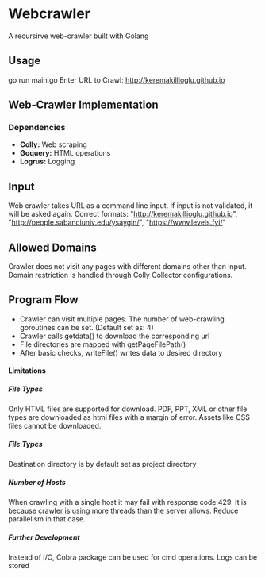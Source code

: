 # Webcrawler
A recursirve web-crawler built with Golang

## Usage
go run main.go 
Enter URL to Crawl: http://keremakillioglu.github.io 

## Web-Crawler Implementation
### Dependencies
* **Colly:** Web scraping
* **Goquery:** HTML operations
* **Logrus:** Logging 

## Input
Web crawler takes URL as a command line input. If input is not validated, it will be asked again.
Correct formats: "http://keremakillioglu.github.io", "http://people.sabanciuniv.edu/ysaygin/", "https://www.levels.fyi/"

## Allowed Domains
Crawler does not visit any pages with different domains other than input.
Domain restriction is handled through Colly Collector configurations.

## Program Flow
* Crawler can visit multiple pages. The number of web-crawling goroutines can be set. (Default set as: 4)
* Crawler calls getdata() to download the corresponding url
* File directories are mapped with getPageFilePath()
* After basic checks, writeFile() writes data to desired directory

#### Limitations
##### File Types
Only HTML files are supported for download.
PDF, PPT, XML or other file types are downloaded as html files with a margin of error.
Assets like CSS files cannot be downloaded.

##### File Types
Destination directory is by default set as project directory

##### Number of Hosts
When crawling with a single host it may fail with response code:429.
It is because crawler is using more threads than the server allows.
Reduce parallelism in that case.

##### Further Development
Instead of I/O, Cobra package can be used for cmd operations.
Logs can be stored
